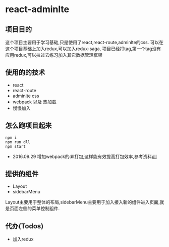 # react-adminlte

## 项目目的
这个项目主要用于学习基础,只是使用了react,react-route,adminlte的css.
可以在这个项目基础上加入redux,可以加入redux-saga,
项目已经打tag,第一个tag没有应用redux,可以拉过去练习加入其它数据管理框架



## 使用的的技术
- react
- react-route
- adminlte css
- webpack 以及 热加载
- 慢慢加入


## 怎么跑项目起来
```
npm i
npm run dll
npm start

```
- 2016.09.29 增加webpack的dll打包,这样能有效提高打包效率,参考资料[dll](https://segmentfault.com/a/1190000005969643)

## 提供的组件
- Layout
- sidebarMenu

Layout主要用于整体的布局,sidebarMenu主要用于加入接入新的组件进入页面,就是页面左侧的菜单控制组件.

## 代办(Todos)
- 加入redux